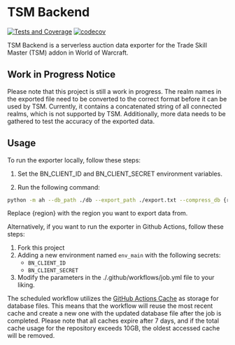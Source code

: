 # TSM Backend
[![Tests and Coverage](https://github.com/kamoo1/TSM-Backend/actions/workflows/python-tests-coverage.yml/badge.svg)](https://github.com/kamoo1/TSM-Backend/actions/workflows/python-tests-coverage.yml)
[![codecov](https://codecov.io/gh/kamoo1/TSM-Backend/branch/main/graph/badge.svg?token=20JNWT1J7X)](https://codecov.io/gh/kamoo1/TSM-Backend)

TSM Backend is a serverless auction data exporter for the Trade Skill Master (TSM) addon in World of Warcraft.

## Work in Progress Notice
Please note that this project is still a work in progress. The realm names in the exported file need to be converted to the correct format before it can be used by TSM. Currently, it contains a concatenated string of all connected realms, which is not supported by TSM. Additionally, more data needs to be gathered to test the accuracy of the exported data.

## Usage
To run the exporter locally, follow these steps:
1. Set the BN_CLIENT_ID and BN_CLIENT_SECRET environment variables.

2. Run the following command:
```bash
python -m ah --db_path ./db --export_path ./export.txt --compress_db {region}
```
Replace {region} with the region you want to export data from.

Alternatively, if you want to run the exporter in Github Actions, follow these steps:
1. Fork this project
2. Adding a new environment named `env_main` with the following secrets:
    - `BN_CLIENT_ID`
    - `BN_CLIENT_SECRET`
3. Modify the parameters in the ./.github/workflows/job.yml file to your liking.

The scheduled workflow utilizes the [GitHub Actions Cache](https://docs.github.com/en/actions/using-workflows/caching-dependencies-to-speed-up-workflows) as storage for database files. This means that the workflow will reuse the most recent cache and create a new one with the updated database file after the job is completed. Please note that all caches expire after 7 days, and if the total cache usage for the repository exceeds 10GB, the oldest accessed cache will be removed.

